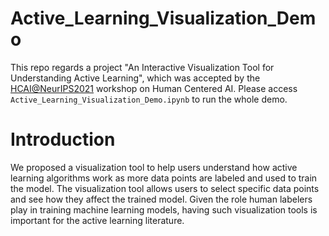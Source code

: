 # Active_Learning_Visualization_Demo
This repo regards a project "An Interactive Visualization Tool for Understanding Active Learning", which was accepted by the [HCAI@NeurIPS2021](https://sites.google.com/view/hcai-human-centered-ai-neurips/home) workshop on Human Centered AI. Please access `Active_Learning_Visualization_Demo.ipynb` to run the whole demo. 

# Introduction
We proposed a visualization tool to help users understand how active learning algorithms work as more data points are labeled and used to train the model. The visualization tool allows users to select specific data points and see how they affect the trained model. Given the role human labelers play in training machine learning models, having such visualization tools is important for the active learning literature. 





